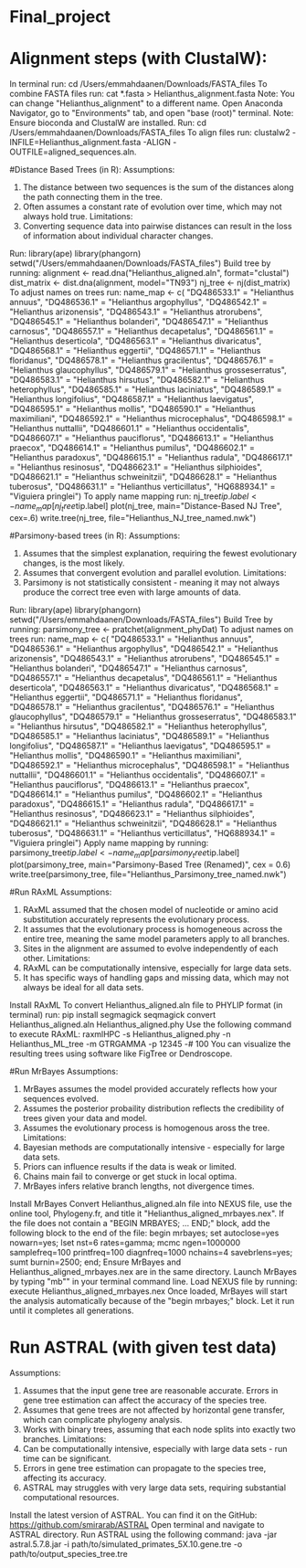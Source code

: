 # Final_project

# Alignment steps (with ClustalW):
In terminal run:
  cd /Users/emmahdaanen/Downloads/FASTA_files
To combine FASTA files run:
  cat *.fasta > Helianthus_alignment.fasta
    Note: You can change "Helianthus_alignment" to a different name.
Open Anaconda Navigator, go to "Environments" tab, and open "base (root)" terminal.
  Note: Ensure bioconda and ClustalW are installed.
Run: 
  cd /Users/emmahdaanen/Downloads/FASTA_files
To align files run:
  clustalw2 -INFILE=Helianthus_alignment.fasta -ALIGN -OUTFILE=aligned_sequences.aln. 

#Distance Based Trees (in R):
Assumptions:
  1. The distance between two sequences is the sum of the distances along the path connecting them in the tree.
  2. Often assumes a constant rate of evolution over time, which may not always hold true.
Limitations:
  1. Converting sequence data into pairwise distances can result in the loss of information about individual character changes. 

Run: 
  library(ape)
  library(phangorn)
  setwd("/Users/emmahdaanen/Downloads/FASTA_files")
Build tree by running: 
  alignment <- read.dna("Helianthus_aligned.aln", format="clustal")
  dist_matrix <- dist.dna(alignment, model="TN93")
  nj_tree <- nj(dist_matrix)
To adjust names on trees run: 
  name_map <- c(
    "DQ486533.1" = "Helianthus annuus", "DQ486536.1" = "Helianthus argophyllus", 
    "DQ486542.1" = "Helianthus arizonensis", "DQ486543.1" = "Helianthus atrorubens",
    "DQ486545.1" = "Helianthus bolanderi", "DQ486547.1" = "Helianthus carnosus",
    "DQ486557.1" = "Helianthus decapetalus", "DQ486561.1" = "Helianthus deserticola",
    "DQ486563.1" = "Helianthus divaricatus", "DQ486568.1" = "Helianthus eggertii",
    "DQ486571.1" = "Helianthus floridanus", "DQ486578.1" = "Helianthus gracilentus",
    "DQ486576.1" = "Helianthus glaucophyllus", "DQ486579.1" = "Helianthus grosseserratus",
    "DQ486583.1" = "Helianthus hirsutus", "DQ486582.1" = "Helianthus heterophyllus",
    "DQ486585.1" = "Helianthus laciniatus", "DQ486589.1" = "Helianthus longifolius",
    "DQ486587.1" = "Helianthus laevigatus", "DQ486595.1" = "Helianthus mollis",
    "DQ486590.1" = "Helianthus maximiliani", "DQ486592.1" = "Helianthus microcephalus",
    "DQ486598.1" = "Helianthus nuttallii", "DQ486601.1" = "Helianthus occidentalis",
    "DQ486607.1" = "Helianthus pauciflorus", "DQ486613.1" = "Helianthus praecox",
    "DQ486614.1" = "Helianthus pumilus", "DQ486602.1" = "Helianthus paradoxus",
    "DQ486615.1" = "Helianthus radula", "DQ486617.1" = "Helianthus resinosus",
    "DQ486623.1" = "Helianthus silphioides", "DQ486621.1" = "Helianthus schweinitzii",
    "DQ486628.1" = "Helianthus tuberosus", "DQ486631.1" = "Helianthus verticillatus",
    "HQ688934.1" = "Viguiera pringlei") 
To apply name mapping run: 
  nj_tree$tip.label <- name_map[nj_tree$tip.label]
  plot(nj_tree, main="Distance-Based NJ Tree", cex=.6)
  write.tree(nj_tree, file="Helianthus_NJ_tree_named.nwk")
                           
#Parsimony-based trees (in R):
Assumptions:
  1. Assumes that the simplest explanation, requiring the fewest evolutionary changes, is the most likely.
  2. Assumes that convergent evolution and parallel evolution.
Limitations:
  1. Parsimony is not statistically consistent - meaning it may not always produce the correct tree even with large amounts of data. 

Run: 
  library(ape)
  library(phangorn)
  setwd("/Users/emmahdaanen/Downloads/FASTA_files")
Build Tree by running: 
  parsimony_tree <- pratchet(alignment_phyDat)
To adjust names on trees run: 
  name_map <- c(
    "DQ486533.1" = "Helianthus annuus", "DQ486536.1" = "Helianthus argophyllus", 
    "DQ486542.1" = "Helianthus arizonensis", "DQ486543.1" = "Helianthus atrorubens",
    "DQ486545.1" = "Helianthus bolanderi", "DQ486547.1" = "Helianthus carnosus",
    "DQ486557.1" = "Helianthus decapetalus", "DQ486561.1" = "Helianthus deserticola",
    "DQ486563.1" = "Helianthus divaricatus", "DQ486568.1" = "Helianthus eggertii",
    "DQ486571.1" = "Helianthus floridanus", "DQ486578.1" = "Helianthus gracilentus",
    "DQ486576.1" = "Helianthus glaucophyllus", "DQ486579.1" = "Helianthus grosseserratus",
    "DQ486583.1" = "Helianthus hirsutus", "DQ486582.1" = "Helianthus heterophyllus",
    "DQ486585.1" = "Helianthus laciniatus", "DQ486589.1" = "Helianthus longifolius",
    "DQ486587.1" = "Helianthus laevigatus", "DQ486595.1" = "Helianthus mollis",
    "DQ486590.1" = "Helianthus maximiliani", "DQ486592.1" = "Helianthus microcephalus",
    "DQ486598.1" = "Helianthus nuttallii", "DQ486601.1" = "Helianthus occidentalis",
    "DQ486607.1" = "Helianthus pauciflorus", "DQ486613.1" = "Helianthus praecox",
    "DQ486614.1" = "Helianthus pumilus", "DQ486602.1" = "Helianthus paradoxus",
    "DQ486615.1" = "Helianthus radula", "DQ486617.1" = "Helianthus resinosus",
    "DQ486623.1" = "Helianthus silphioides", "DQ486621.1" = "Helianthus schweinitzii",
    "DQ486628.1" = "Helianthus tuberosus", "DQ486631.1" = "Helianthus verticillatus",
    "HQ688934.1" = "Viguiera pringlei") 
Apply name mapping by running: 
  parsimony_tree$tip.label <- name_map[parsimony_tree$tip.label]
  plot(parsimony_tree, main="Parsimony-Based Tree (Renamed)", cex = 0.6)
  write.tree(parsimony_tree, file="Helianthus_Parsimony_tree_named.nwk")

#Run RAxML 
Assumptions:
  1. RAxML assumed that the chosen model of nucleotide or amino acid substitution accurately represents the evolutionary process. 
  2. It assumes that the evolutionary process is homogeneous across the entire tree, meaning the same model parameters apply to all branches. 
  3. Sites in the alignment are assumed to evolve independently of each other.
Limitations:
  1. RAxML can be computationally intensive, especially for large data sets.
  2. It has specific ways of handling gaps and missing data, which may not always be ideal for all data sets. 

Install RAxML
To convert Helianthus_aligned.aln file to PHYLIP format (in terminal) run:
  pip install segmagick
  seqmagick convert Helianthus_aligned.aln Helianthus_aligned.phy 
Use the following command to execute RAxML: 
  raxmlHPC -s Helianthus_aligned.phy -n Helianthus_ML_tree -m GTRGAMMA -p 12345 -# 100
You can visualize the resulting trees using software like FigTree or Dendroscope. 

#Run MrBayes
Assumptions:
  1. MrBayes assumes the model provided accurately reflects how your sequences evolved.
  2. Assumes the posterior probaility distribution reflects the credibility of trees given your data and model.
  3. Assumes the evolutionary process is homogenous aross the tree. 
Limitations:
  1. Bayesian methods are computationally intensive - especially for large data sets.
  2. Priors can influence results if the data is weak or limited. 
  3. Chains main fail to converge or get stuck in local optima.
  4. MrBayes infers relative branch lengths, not divergence times.

Install MrBayes
Convert Helianthus_aligned.aln file into NEXUS file, use the online tool, Phylogeny.fr,
and title it "Helianthus_aligned_mrbayes.nex".
  If the file does not contain a "BEGIN MRBAYES; ... END;" block, add the following block
  to the end of the file: 
    begin mrbayes;
      set autoclose=yes nowarn=yes;
      lset nst=6 rates=gamma;
      mcmc ngen=1000000 samplefreq=100 printfreq=100 diagnfreq=1000 nchains=4 savebrlens=yes;
      sumt burnin=2500;
    end;
Ensure MrBayes and Helianthus_aligned_mrbayes.nex are in the same directory.
Launch MrBayes by typing "mb"" in your terminal command line.
Load NEXUS file by running: 
  execute Helianthus_aligned_mrbayes.nex
Once loaded, MrBayes will start the analysis automatically because of the "begin mrbayes;" block.
Let it run until it completes all generations. 

# Run ASTRAL (with given test data)
Assumptions:
  1. Assumes that the input gene tree are reasonable accurate. Errors in gene tree estimation can affect the accuracy of the species tree. 
  2. Assumes that gene trees are not affected by horizontal gene transfer, which can complicate phylogeny analysis. 
  3. Works with binary trees, assuming that each node splits into exactly two branches. 
Limitations: 
  1. Can be computationally intensive, especially with large data sets - run time can be significant. 
  2. Errors in gene tree estimation can propagate to the species tree, affecting its accuracy.
  3. ASTRAL may struggles with very large data sets, requiring substantial computational resources. 
  
Install the latest version of ASTRAL. You can find it on the GitHub: https://github.com/smirarab/ASTRAL
Open terminal and navigate to ASTRAL directory. 
Run ASTRAL using the following command:
   java -jar astral.5.7.8.jar -i path/to/simulated_primates_5X.10.gene.tre -o path/to/output_species_tree.tre
   ```


